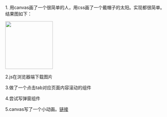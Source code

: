<p>1. 用canvas画了一个很简单的人，用css画了一个戴帽子的太阳。实现都很简单。结果图如下：</p>
<img width='150'  height='150' src="https://g.mdcdn.cn/h5/html/test/sarah/my.jpg">
<p>2.js在浏览器端下载图片</p>
<p>3.做了一个点击tab对应页面内容滚动的组件</p>
<p>4.尝试写弹窗组件</p>
<p>5.canvas写了一个小动画。<a href='https://g.mdcdn.cn/wp/dist/sarah_item/a.html'>链接</a></p>

